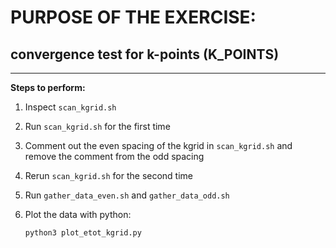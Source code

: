 # PURPOSE OF THE EXERCISE:
## convergence test for k-points (K_POINTS)
---------------------------------------------------------

**Steps to perform:**

1. Inspect `scan_kgrid.sh` 

2. Run `scan_kgrid.sh` for the first time

3. Comment out the even spacing of the kgrid in `scan_kgrid.sh` and remove the comment from the odd spacing 

4. Rerun `scan_kgrid.sh` for the second time

5. Run `gather_data_even.sh` and `gather_data_odd.sh`

6. Plot the data with python:
    
    `python3 plot_etot_kgrid.py`
     



